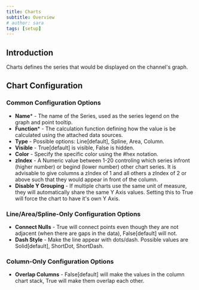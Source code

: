 ```yaml
---
title: Charts
subtitle: Overview
# author: sara
tags: [setup]
---
```


## Introduction

Charts defines the series that would be displayed on the channel's graph. 

## Chart Configuration
### Common Configuration Options 
- **Name*** - The name of the Series, used as the series legend on the graph and point tooltip.
- **Function*** - The calculation function defining how the value is be calculated using the attached data sources.
- **Type** - Possible options: Line[default], Spline, Area, Column.
- **Visible** - True[default] is visible, False is hidden.
- **Color** - Specify the specific color using the #hex notation.
- **zIndex** - A Numeric value between 1-20 controling which series infront (higher number) or begind (lower number) other chart series. It is advisable to give columns a zIndex of 1 and all others a zIndex of 2 or above such that they would appear in front of the column.
- **Disable Y Grouping** - If multiple charts use the same unit of measure, they will automatically share the same Y Axis values. Setting this to True will force the chart to have it's own Y Axis.
### Line/Area/Spline-Only Configuration Options
- **Connect Nulls** - True will connect points even though they are not adjacent (when there are gaps in the data), False[default] will not.
- **Dash Style** - Make the line appear with dots/dash. Possible values are Solid[default], ShortDot, ShortDash.
### Column-Only Configuration Options
- **Overlap Columns** - False[default] will make the values in the column chart stack, True will make them overlap each other.